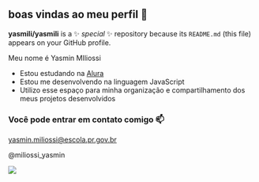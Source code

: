 ## boas vindas ao meu perfil 💙 


**yasmili/yasmili** is a ✨ _special_ ✨ repository because its `README.md` (this file) appears on your GitHub profile.

Meu nome é Yasmin MIliossi
- Estou estudando na [Alura](https://www.alura.com.br)
- Estou me desenvolvendo na linguagem JavaScript
- Utilizo esse espaço para minha organização e compartilhamento dos meus projetos desenvolvidos

### Você pode entrar em contato comigo 📫

yasmin.miliossi@escola.pr.gov.br

@miliossi_yasmin

![](https://media.tenor.com/f6z4Ew8YZykAAAAM/dog-eyebrow.gif)
